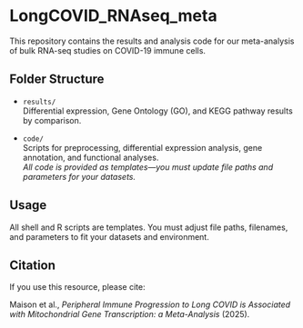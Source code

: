 # LongCOVID_RNAseq_meta

This repository contains the results and analysis code for our meta-analysis of bulk RNA-seq studies on COVID-19 immune cells.

## Folder Structure

- `results/`  
  Differential expression, Gene Ontology (GO), and KEGG pathway results by comparison.

- `code/`  
  Scripts for preprocessing, differential expression analysis, gene annotation, and functional analyses.  
  *All code is provided as templates—you must update file paths and parameters for your datasets.*

## Usage

All shell and R scripts are templates. You must adjust file paths, filenames, and parameters to fit your datasets and environment.

## Citation

If you use this resource, please cite:

Maison et al., *Peripheral Immune Progression to Long COVID is Associated with Mitochondrial Gene Transcription: a Meta-Analysis* (2025).
